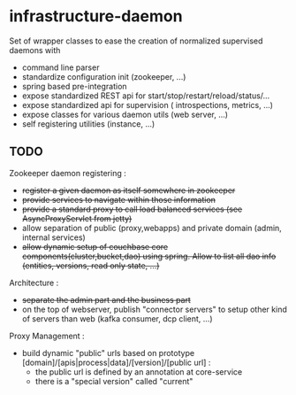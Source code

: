 infrastructure-daemon
================================

Set of wrapper classes to ease the creation of normalized supervised daemons with
- command line parser
- standardize configuration init (zookeeper, ...)
- spring based pre-integration
- expose standardized REST api for start/stop/restart/reload/status/...
- expose standardized api for supervision ( introspections, metrics, ...)
- expose classes for various daemon utils (web server, ...)
- self registering utilities (instance, ...)


TODO
-------------------
Zookeeper daemon registering :
- ~~register a given daemon as itself somewhere in zookeeper~~
- ~~provide services to navigate within those information~~
- ~~provide a standard proxy to call load balanced services (see AsyncProxyServlet from jetty)~~
- allow separation of public (proxy,webapps) and private domain (admin, internal services)
- ~~allow dynamic setup of couchbase core components(cluster,bucket,dao) using spring. Allow to list all dao info (entities, versions, read only state, ...)~~

Architecture :
- ~~separate the admin part and the business part~~
- on the top of webserver, publish "connector servers" to setup other kind of servers than web (kafka consumer, dcp client, ...)


Proxy Management :
- build dynamic "public" urls based on prototype [domain]/[apis|process|data]/[version]/[public url] :
    - the public url is defined by an annotation at core-service
    - there is a "special version" called "current"